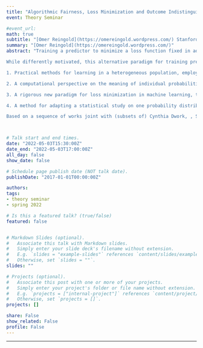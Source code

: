 ```yaml
---
title: "Algorithmic Fairness, Loss Minimization and Outcome Indistinguishability"
event: Theory Seminar

#event_url:
math: true
subtitle: "[Omer Reingold](https://omereingold.wordpress.com/) Stanford University"
summary: "[Omer Reingold](https://omereingold.wordpress.com/)"
abstract: "Training a predictor to minimize a loss function fixed in advance is the dominant paradigm in machine learning. However, loss minimization by itself might fail to satisfy properties that come naturally in the context of algorithmic fairness. To remedy this, multi-group fairness notions such as multi calibration have been proposed, which require the predictor to share certain statistical properties of the ground truth, even when conditioned on a rich family of subgroups. These notions could be understood from the perspective of computational indistinguishability through the notion of outcome indistinguishability where a predictor can be viewed as giving a model of events that cannot be refused from empiric evidence within some computational bound.

While differently motivated, this alternative paradigm for training predictors gives unexpected consequences, including:

1. Practical methods for learning in a heterogeneous population, employed in the field to predict COVID-19 complications at a very early stage of the pandemic.

2. A computational perspective on the meaning of individual probabilities.

3. A rigorous new paradigm for loss minimization in machine learning, through the notion of omni predictors, that simultaneously applies to a wide class of loss-functions, allowing the specific loss function to be ignored at the time of learning.

4. A method for adapting a statistical study on one probability distribution to another, which is blind to the target distribution at the time of inference and is competitive with wide-spread methods based on propensity scoring.

Based on a sequence of works joint with (subsets of) Cynthia Dwork, , Shafi Goldwasser, Parikshit Gopalan, Úrsula Hébert-Johnson, Adam Kalai, Christoph Kern, Michael P. Kim, Frauke Kreuter, Guy N. Rothblum, Vatsal Sharan, Udi Wieder, Gal Yona."



# Talk start and end times.
date: "2022-05-03T15:30:00Z"
date_end: "2022-05-03T17:00:00Z"
all_day: false
show_date: false

# Schedule page publish date (NOT talk date).
publishDate: "2017-01-01T00:00:00Z"

authors:
tags:
- theory seminar
- spring 2022

# Is this a featured talk? (true/false)
featured: false


# Markdown Slides (optional).
#   Associate this talk with Markdown slides.
#   Simply enter your slide deck's filename without extension.
#   E.g. `slides = "example-slides"` references `content/slides/example-slides.md`.
#   Otherwise, set `slides = ""`.
slides: ""

# Projects (optional).
#   Associate this post with one or more of your projects.
#   Simply enter your project's folder or file name without extension.
#   E.g. `projects = ["internal-project"]` references `content/project/deep-learning/index.md`.
#   Otherwise, set `projects = []`.
projects: []

share: False
show_related: False
profile: False
---
```


---
